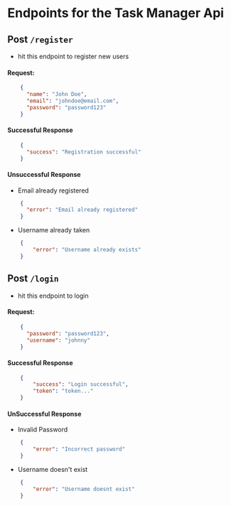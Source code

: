 # Endpoints for the Task Manager Api


## Post `/register`

- hit this endpoint to register new users

#### Request:

```json
    {
      "name": "John Doe",
      "email": "johndoe@email.com",
      "password": "password123"
    }
```

#### Successful Response

```json
    {
      "success": "Registration successful"
    }
```
#### Unsuccessful Response

- Email already registered
```json
    {
      "error": "Email already registered"
    }
```
- Username already taken
```json
    {
        "error": "Username already exists"
    }
```

## Post `/login`
- hit this endpoint to login

#### Request:

```json
    {
      "password": "password123",
      "username": "johnny"
    }
```

#### Successful Response

```json
    {
        "success": "Login successful",
        "token": "token..."
    }
```

#### UnSuccessful Response

- Invalid Password
```json
    {
        "error": "Incorrect password"
    }
```
- Username doesn't exist
```json
    {
        "error": "Username doesnt exist"
    }
```
